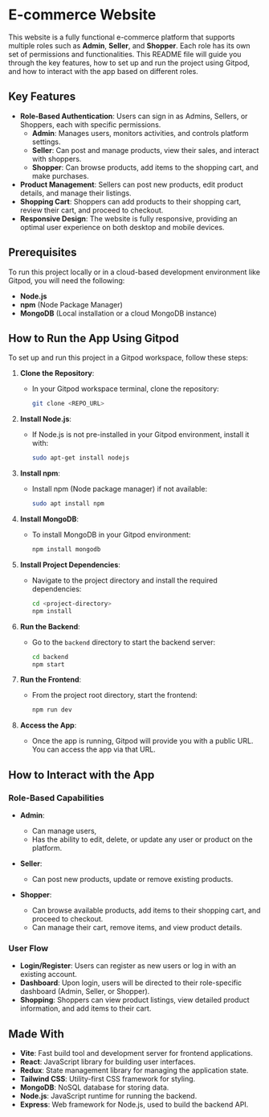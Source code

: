 # E-commerce Website

This website is a fully functional e-commerce platform that supports multiple roles such as **Admin**, **Seller**, and **Shopper**. Each role has its own set of permissions and functionalities. This README file will guide you through the key features, how to set up and run the project using Gitpod, and how to interact with the app based on different roles.

## Key Features

- **Role-Based Authentication**: Users can sign in as Admins, Sellers, or Shoppers, each with specific permissions.
  - **Admin**: Manages users, monitors activities, and controls platform settings.
  - **Seller**: Can post and manage products, view their sales, and interact with shoppers.
  - **Shopper**: Can browse products, add items to the shopping cart, and make purchases.
- **Product Management**: Sellers can post new products, edit product details, and manage their listings.
- **Shopping Cart**: Shoppers can add products to their shopping cart, review their cart, and proceed to checkout.
- **Responsive Design**: The website is fully responsive, providing an optimal user experience on both desktop and mobile devices.

## Prerequisites

To run this project locally or in a cloud-based development environment like Gitpod, you will need the following:

- **Node.js**
- **npm** (Node Package Manager)
- **MongoDB** (Local installation or a cloud MongoDB instance)

## How to Run the App Using Gitpod

To set up and run this project in a Gitpod workspace, follow these steps:

1. **Clone the Repository**:
   - In your Gitpod workspace terminal, clone the repository:
     ```bash
     git clone <REPO_URL>
     ```

2. **Install Node.js**:
   - If Node.js is not pre-installed in your Gitpod environment, install it with:
     ```bash
     sudo apt-get install nodejs
     ```

3. **Install npm**:
   - Install npm (Node package manager) if not available:
     ```bash
     sudo apt install npm
     ```

4. **Install MongoDB**:
   - To install MongoDB in your Gitpod environment:
     ```bash
     npm install mongodb
     ```

5. **Install Project Dependencies**:
   - Navigate to the project directory and install the required dependencies:
     ```bash
     cd <project-directory>
     npm install
     ```

6. **Run the Backend**:
   - Go to the `backend` directory to start the backend server:
     ```bash
     cd backend
     npm start
     ```

7. **Run the Frontend**:
   - From the project root directory, start the frontend:
     ```bash
     npm run dev
     ```

8. **Access the App**:
   - Once the app is running, Gitpod will provide you with a public URL. You can access the app via that URL.

## How to Interact with the App

### Role-Based Capabilities

- **Admin**:
  - Can manage users,
  - Has the ability to edit, delete, or update any user or product on the platform.
  
- **Seller**:
  - Can post new products, update or remove existing products.

- **Shopper**:
  - Can browse available products, add items to their shopping cart, and proceed to checkout.
  - Can manage their cart, remove items, and view product details.

### User Flow
- **Login/Register**: Users can register as new users or log in with an existing account.
- **Dashboard**: Upon login, users will be directed to their role-specific dashboard (Admin, Seller, or Shopper).
- **Shopping**: Shoppers can view product listings, view detailed product information, and add items to their cart.

## Made With

- **Vite**: Fast build tool and development server for frontend applications.
- **React**: JavaScript library for building user interfaces.
- **Redux**: State management library for managing the application state.
- **Tailwind CSS**: Utility-first CSS framework for styling.
- **MongoDB**: NoSQL database for storing data.
- **Node.js**: JavaScript runtime for running the backend.
- **Express**: Web framework for Node.js, used to build the backend API.


